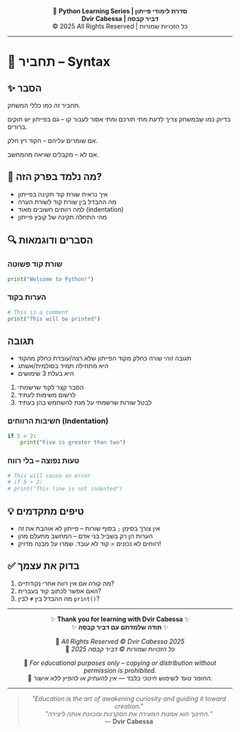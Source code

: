 <!-- DC_HEADER_START -->
<div align="center">

🐍 **Python Learning Series | סדרת לימודי פייתון**  
**Dvir Cabessa | דביר קבסה**  
© 2025 All Rights Reserved | כל הזכויות שמורות

</div>

---
<!-- DC_HEADER_END -->

# 📘 תחביר – Syntax

## ✨ הסבר
תחביר זה כמו כללי המשחק. 

בדיוק כמו שבמשחק צריך לדעת מתי תורכם ומתי אסור לעבור קו – גם בפייתון יש חוקים ברורים. 

אם שומרים עליהם – הקוד רץ חלק.

אם לא – מקבלים שגיאה מהמחשב.

## 🧠 מה נלמד בפרק הזה?
- איך נראית שורת קוד תקינה בפייתון  
- מה ההבדל בין שורת קוד לשורת הערה  
- למה רווחים חשובים מאוד (indentation)  
- מהי התחלה תקינה של קובץ פייתון  

## 🔍 הסברים ודוגמאות

### שורת קוד פשוטה
```python
print("Welcome to Python!")
```

### הערות בקוד
```python
# This is a comment
print("This will be printed")
```

## תגובה
- תגובה זוהי שורה כחלק מקוד הפייתון שלא רצה/עובדת כחלק מהקוד
- היא מתחילה תמיד בסולמית/אשתג
- היא בעלת 3 שימושים
1. הסבר קצר לקוד שרשמתי
2. לרשום משימות לעתיד
3. לבטל שורות שרשמתי על מנת להשתמש בהן בעתיד

### חשיבות הרווחים (Indentation)
```python
if 5 > 2:
    print("Five is greater than two")
```

### טעות נפוצה – בלי רווח
```python
# This will cause an error
# if 5 > 2:
# print("This line is not indented")
```

## 💡 טיפים מתקדמים
- אין צורך בסימן `;` בסוף שורות – פייתון לא אוהבת את זה  
- הערות הן רק בשביל בני אדם – המחשב מתעלם מהן  
- רווחים לא נכונים = קוד לא עובד. שמרו על מבנה מדויק!  

## ✅ בדוק את עצמך
1. מה קורה אם אין רווח אחרי נקודתיים?  
2. האם אפשר לכתוב קוד בעברית?  
3. מה ההבדל בין `#` לבין `print()`?

<!-- DC_FOOTER_START -->
---

<div align="center">

✨ **Thank you for learning with Dvir Cabessa** ✨  
✨ **תודה שלמדתם עם דביר קבסה** ✨  

📘 *All Rights Reserved © Dvir Cabessa 2025*  
📘 *כל הזכויות שמורות © דביר קבסה 2025*  

🔗 *For educational purposes only – copying or distribution without permission is prohibited.*  
🔗 *החומר נועד לשימוש חינוכי בלבד — אין להעתיק או להפיץ ללא אישור.*

---

> _"Education is the art of awakening curiosity and guiding it toward creation."_  
> _"החינוך הוא אמנות המעירה את הסקרנות ומכוונת אותה ליצירה."_  
> — **Dvir Cabessa**

</div>
<!-- DC_FOOTER_END -->

